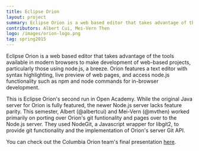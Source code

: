 ```yaml
---
title: Eclipse Orion
layout: project
summary: Eclipse Orion is a web based editor that takes advantage of the tools available in modern browsers to make development of web-based projects, particularly those using node.js, a breeze. Orion features a text editor with syntax highlighting, live preview of web pages, and access node.js functionality such as npm and node commands for in-browser development.
contributors: Albert Cui, Mei-Vern Then
logo: /images/orion-logo.png
tag: spring2015
---
```

Eclipse Orion is a web based editor that takes advantage of the tools available in modern browsers to make development of web-based projects, particularly those using node.js, a breeze. Orion features a text editor with syntax highlighting, live preview of web pages, and access node.js functionality such as npm and node commands for in-browser development.

This is Eclipse Orion's second run in Open Academy. While the original Java server for Orion is fully featured, the newer Node.js server lacks feature parity. This semester, Albert (@albertcui) and Mei-Vern (@mvthen) worked primarily on porting over Orion's git funtionality and pages over to the Node.js server. They used NodeGit, a Javascript wrapper for libgit2, to provide git functionality and the implementation of Orion's server Git API.

You can check out the Columbia Orion team's final presentation [here](http://columbia-openacademy.github.io/presentations-spring2014/Orion.pdf).
